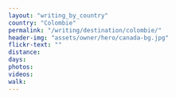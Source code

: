 ```yaml
---
layout: "writing_by_country"
country: "Colombie"
permalink: "/writing/destination/colombie/"
header-img: "assets/owner/hero/canada-bg.jpg"
flickr-text: ""
distance:
days:
photos:
videos:
walk:
---
```

